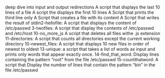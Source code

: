 deep dive into input and output redirections
A script that displays the last 10 lines of a file
A script the displays the first 10 lines
A Script that prints the third line only
A Script that creates a file with its content
A Script that writes the result of stdin2-hellofile: A script that displays the content of /etc/passwd
3-twofiles: A script that display the contents of /etc/passwd and /etc/host
10-no_more_js
A script that deletes all files withe .js extension
11-directories: A script that counts all directories except the current working directory
10-newest_files: A script that displays 10 new files in order of newest to oldest
13-unique: a script that takes a list of words as input and prints only words that appear exactly once.
14-find_that_word: Display lines containing the pattern “root” from the file /etc/passwd
15-countthatword: A script that Display the number of lines that contain the pattern “bin” in the file /etc/passwd
